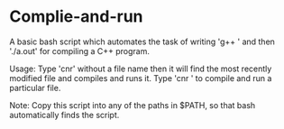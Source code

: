 # Complie-and-run
A basic bash script which automates the task of writing 'g++ <filename>' and then './a.out' for compiling a C++ program.
  
Usage:
  Type 'cnr' without a file name then it will find the most recently modified file and compiles and runs it.
  Type 'cnr <filename>' to compile and run a particular file.
  
Note:
  Copy this script into any of the paths in $PATH, so that bash automatically finds the script.
